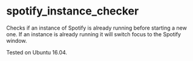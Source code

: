 # spotify_instance_checker
Checks if an instance of Spotify is already running before starting a new one. If an instance is already running it will switch focus to the Spotify window.

Tested on Ubuntu 16.04.

